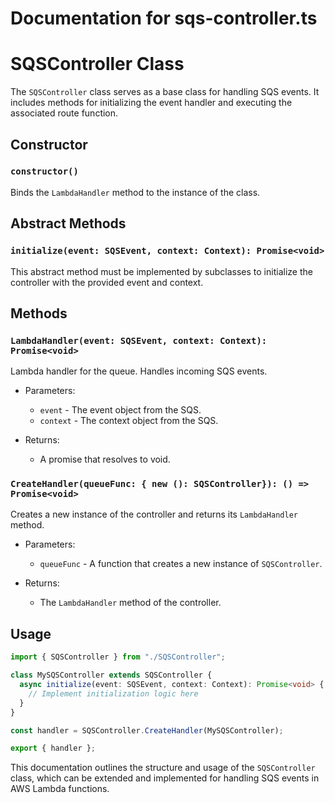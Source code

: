 # Documentation for sqs-controller.ts

# SQSController Class

The `SQSController` class serves as a base class for handling SQS events. It includes methods for initializing the event handler and executing the associated route function.

## Constructor

### `constructor()`

Binds the `LambdaHandler` method to the instance of the class.

## Abstract Methods

### `initialize(event: SQSEvent, context: Context): Promise<void>`

This abstract method must be implemented by subclasses to initialize the controller with the provided event and context.

## Methods

### `LambdaHandler(event: SQSEvent, context: Context): Promise<void>`

Lambda handler for the queue. Handles incoming SQS events.

- Parameters:
  - `event` - The event object from the SQS.
  - `context` - The context object from the SQS.

- Returns: 
  - A promise that resolves to void.

### `CreateHandler(queueFunc: { new (): SQSController}): () => Promise<void>`

Creates a new instance of the controller and returns its `LambdaHandler` method.

- Parameters:
  - `queueFunc` - A function that creates a new instance of `SQSController`.

- Returns:
  - The `LambdaHandler` method of the controller.

## Usage

```typescript
import { SQSController } from "./SQSController";

class MySQSController extends SQSController {
  async initialize(event: SQSEvent, context: Context): Promise<void> {
    // Implement initialization logic here
  }
}

const handler = SQSController.CreateHandler(MySQSController);

export { handler };
```

This documentation outlines the structure and usage of the `SQSController` class, which can be extended and implemented for handling SQS events in AWS Lambda functions.